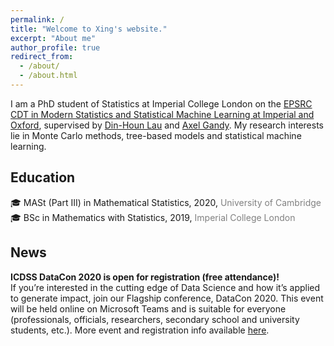 ```yaml
---
permalink: /
title: "Welcome to Xing's website."
excerpt: "About me"
author_profile: true
redirect_from: 
  - /about/
  - /about.html
---
```


I am a PhD student of Statistics at Imperial College London on the [EPSRC CDT in Modern Statistics and Statistical Machine Learning at Imperial and Oxford](https://statml.io/), supervised by [Din-Houn Lau](http://wwwf.imperial.ac.uk/~fdl06/) and [Axel Gandy](https://wwwf.imperial.ac.uk/~agandy/). My research interests lie in Monte Carlo methods, tree-based models and statistical machine learning.



## Education
:mortar_board: MASt (Part III) in Mathematical Statistics, 2020, <span style="color:grey">University of Cambridge</span> \
:mortar_board: BSc in Mathematics with Statistics, 2019, <span style="color:grey">Imperial College London</span>


## News
**ICDSS DataCon 2020 is open for registration (free attendance)!** \
If you’re interested in the cutting edge of Data Science and how it’s applied to generate impact, join our Flagship conference, DataCon 2020. This event will be held online on Microsoft Teams and is suitable for everyone (professionals, officials, researchers, secondary school and university students, etc.). More event and registration info available [here](https://www.imperial.ac.uk/events/125810/datacon-sustainable-recovery-with-data-science/).

